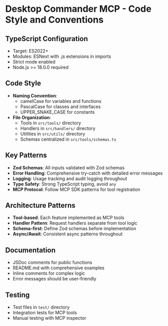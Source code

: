 # Desktop Commander MCP - Code Style and Conventions

## TypeScript Configuration
- Target: ES2022+
- Modules: ESNext with .js extensions in imports
- Strict mode enabled
- Node.js >= 18.0.0 required

## Code Style
- **Naming Convention**: 
  - camelCase for variables and functions
  - PascalCase for classes and interfaces
  - UPPER_SNAKE_CASE for constants
- **File Organization**:
  - Tools in `src/tools/` directory
  - Handlers in `src/handlers/` directory
  - Utilities in `src/utils/` directory
  - Schemas centralized in `src/tools/schemas.ts`

## Key Patterns
- **Zod Schemas**: All inputs validated with Zod schemas
- **Error Handling**: Comprehensive try-catch with detailed error messages
- **Logging**: Usage tracking and audit logging throughout
- **Type Safety**: Strong TypeScript typing, avoid `any`
- **MCP Protocol**: Follow MCP SDK patterns for tool registration

## Architecture Patterns
- **Tool-based**: Each feature implemented as MCP tools
- **Handler Pattern**: Request handlers separate from tool logic
- **Schema-first**: Define Zod schemas before implementation
- **Async/Await**: Consistent async patterns throughout

## Documentation
- JSDoc comments for public functions
- README.md with comprehensive examples
- Inline comments for complex logic
- Error messages should be user-friendly

## Testing
- Test files in `test/` directory
- Integration tests for MCP tools
- Manual testing with MCP inspector
